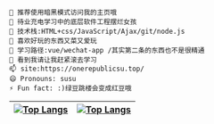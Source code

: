 

```

💬 推荐使用暗黑模式访问我的主页哦
🔭 待业充电学习中的底层软件工程摆烂女孩
🌱 技术栈:HTML+css/JavaScript/Ajax/git/node.js
👯 喜欢好玩的东西又菜又爱玩
🤔 学习路径:vue/wechat-app /其实第二条的东西也不是很精通
💬 看到我请让我赶紧滚去学习
📫 site:https://onerepublicsu.top/
😄 Pronouns: susu
⚡ Fun fact: :)绿豆跳楼会变成红豆哦
```



[![Top Langs](https://github-readme-stats.vercel.app/api/top-langs/?username=OneRepublicSu&show_icons=true&count_private=true&theme=dark)](https://github.com/OneRepublicSu/github-readme-stats) |  [![Top Langs](https://activity-graph.herokuapp.com/graph?username=OneRepublicSu&&theme=theme=xcode&bg_color=fffff0&color=708090&line=24292e&point=24292e)](https://github.com/OneRepublicSu/github-readme-stats)
:-------------------------:|:-------------------------:
